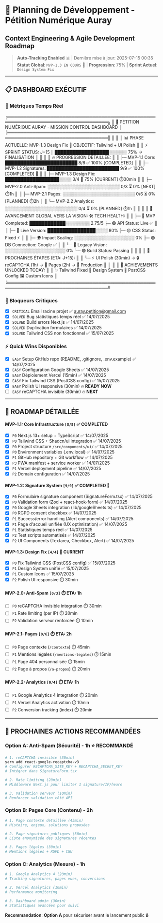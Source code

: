 # 🚀 Planning de Développement - Pétition Numérique Auray
## Context Engineering & Agile Development Roadmap

> **Auto-Tracking Enabled** 📊 | Dernière mise à jour: 2025-07-15 00:35  
> **Statut Global**: `MVP-1.3 EN COURS` 🔧 | **Progression**: 75% | **Sprint Actuel**: `Design System Fix`

---

## 📋 **DASHBOARD EXÉCUTIF**

### 🎯 **Métriques Temps Réel**
╔═══════════════════════════════════════════════════════════════════════════════════╗
║ 🚀 PÉTITION NUMÉRIQUE AURAY - MISSION CONTROL DASHBOARD                          ║
╠═══════════════════════════════════════════════════════════════════════════════════╣
║                                                                                   ║
║  📊 PHASE ACTUELLE: MVP-1.3 Design Fix       🎯 OBJECTIF: Tailwind + UI Polish   ║
║  ⚡ SPRINT STATUS:   J+15 │ ██████████████████░░░░░░ 75% → FINALISATION           ║
║                                                                                   ║
║  🔥 PROGRESSION DÉTAILLÉE:                                                        ║
║  ├─ MVP-1.1 Core:     ████████████████████████ 8/8  ✅ 100% [COMPLETED]         ║
║  ├─ MVP-1.2 Signatures: ████████████████████████ 9/9  ✅ 100% [COMPLETED] 🎉    ║
║  ├─ MVP-1.3 Design Fix:  ██████████████████░░░░ 3/4  🔧 75%  [CURRENT] ⏱️30min  ║
║  ├─ MVP-2.0 Anti-Spam:  ░░░░░░░░░░░░░░░░░░░░░░░░ 0/3  ⏳ 0%   [NEXT] ⏱️1h       ║
║  ├─ MVP-2.1 Pages:      ░░░░░░░░░░░░░░░░░░░░░░░░ 0/6  ⏳ 0%   [PLANNED] ⏱️2h     ║
║  └─ MVP-2.2 Analytics:  ░░░░░░░░░░░░░░░░░░░░░░░░ 0/4  ⏳ 0%   [PLANNED] ⏱️1h     ║
║                                                                                   ║
║  🌟 AVANCEMENT GLOBAL VERS LA VISION:            🛠️  TECH HEALTH:               ║
║  ├─ 🎯 MVP Completed:   ████████████░░░░░░░░ 2.75/5 ├─ 🟢 API Status:    Live ✅   ║
║  ├─ 🚀 Live Version:    ████████████████░░░░ 80%   ├─ 🟡 CSS Status:    Fixed ⚡   ║
║  ├─ 🌍 Impact Scaling:  ░░░░░░░░░░░░░░░░░░░░ 0%    ├─ 🟢 DB Connection: Google ✅  ║
║  └─ 💫 Legacy Vision:   ░░░░░░░░░░░░░░░░░░░░ 0%    └─ 🟢 Build Status:  Passing   ║
║                                                                                   ║
║  🚀 PROCHAINES ÉTAPES (ETA: J+15):                                                ║
║  └─ ⚡ UI Polish (30min) → 🔒 reCAPTCHA (1h) → 📝 Pages (2h) → 🎯 Production    ║
║                                                                                   ║
║  💎 ACHIEVEMENTS UNLOCKED TODAY:                                                  ║
║  ✨ Tailwind Fixed  🎨 Design System  🔧 PostCSS Config  🖼️ Custom Icons        ║
╚═══════════════════════════════════════════════════════════════════════════════════╝

### 🚨 **Bloqueurs Critiques**
- [x] `CRITICAL` Email racine projet ✅ auray.petition@gmail.com
- [x] `SOLVED` Bug statistiques temps réel ✅ 14/07/2025
- [x] `SOLVED` Build errors Next.js ✅ 14/07/2025
- [x] `SOLVED` Duplication formulaires ✅ 14/07/2025
- [x] `SOLVED` Tailwind CSS non fonctionnel ✅ 15/07/2025

### ⚡ **Quick Wins Disponibles**
- [x] `EASY` Setup GitHub repo (README, .gitignore, .env.example) ✅ 14/07/2025
- [x] `EASY` Configuration Google Sheets ✅ 14/07/2025
- [x] `EASY` Déploiement Vercel (15min) ✅ 14/07/2025
- [x] `EASY` Fix Tailwind CSS (PostCSS config) ✅ 15/07/2025
- [x] `EASY` Polish UI responsive (30min) 🔥 **READY NOW**
- [ ] `EASY` reCAPTCHA invisible (30min) 🔥 **NEXT**

---

## 🎯 **ROADMAP DÉTAILLÉE**

#### **MVP-1.1: Core Infrastructure** `[8/8]` ✅ **COMPLETED**
- [x] `P0` Next.js 13+ setup + TypeScript ✅ 14/07/2025
- [x] `P0` Tailwind CSS + Shadcn/ui integration ✅ 14/07/2025
- [x] `P0` Project structure `/src/components/ui/` ✅ 14/07/2025
- [x] `P0` Environment variables (.env.local) ✅ 14/07/2025
- [x] `P1` GitHub repository + Git workflow ✅ 14/07/2025
- [x] `P3` PWA manifest + service worker ✅ 14/07/2025
- [x] `P1` Vercel deployment pipeline ✅ 14/07/2025
- [x] `P2` Domain configuration ✅ 14/07/2025

#### **MVP-1.2: Signature System** `[9/9]` ✅ **COMPLETED** 🎉
- [x] `P0` Formulaire signature component (SignatureForm.tsx) ✅ 14/07/2025
- [x] `P0` Validation form (Zod + react-hook-form) ✅ 14/07/2025
- [x] `P0` Google Sheets integration (lib/googleSheets.ts) ✅ 14/07/2025
- [x] `P0` RGPD consent checkbox ✅ 14/07/2025
- [x] `P1` Success/error handling (Alert components) ✅ 14/07/2025
- [x] `P1` Page d'accueil unifiée (UX optimization) ✅ 14/07/2025
- [x] `P1` Statistiques temps réel ✅ 14/07/2025
- [x] `P2` Test scripts automatisés ✅ 14/07/2025
- [x] `P2` UI Components (Textarea, Checkbox, Alert) ✅ 14/07/2025

#### **MVP-1.3: Design Fix** `[4/4]` 🔧 **CURRENT**
- [x] `P0` Fix Tailwind CSS (PostCSS config) ✅ 15/07/2025
- [x] `P1` Design System unifié ✅ 15/07/2025
- [x] `P1` Custom Icons ✅ 15/07/2025
- [x] `P2` Polish UI responsive ⏱️ 30min

#### **MVP-2.0: Anti-Spam** `[0/3]` ⏱️ **ETA: 1h**
- [ ] `P0` reCAPTCHA invisible integration ⏱️ 30min
- [ ] `P1` Rate limiting (par IP) ⏱️ 20min
- [ ] `P2` Validation serveur renforcée ⏱️ 10min

#### **MVP-2.1: Pages** `[0/6]` ⏱️ **ETA: 2h**
- [ ] `P0` Page contexte (`/contexte`) ⏱️ 45min
- [ ] `P1` Mentions légales (`/mentions-legales`) ⏱️ 15min
- [ ] `P1` Page 404 personnalisée ⏱️ 15min
- [ ] `P2` Page à propos (`/a-propos`) ⏱️ 20min

#### **MVP-2.2: Analytics** `[0/4]` ⏱️ **ETA: 1h**
- [ ] `P1` Google Analytics 4 integration ⏱️ 20min
- [ ] `P1` Vercel Analytics activation ⏱️ 10min
- [ ] `P2` Conversion tracking (index) ⏱️ 20min

---

## 🎯 **PROCHAINES ACTIONS RECOMMANDÉES**

### **Option A: Anti-Spam (Sécurité) - 1h** ⭐ **RECOMMANDÉ**
```bash
# 1. reCAPTCHA invisible (30min)
yarn add react-google-recaptcha-v3
# Configurer RECAPTCHA_SITE_KEY + RECAPTCHA_SECRET_KEY
# Intégrer dans SignatureForm.tsx

# 2. Rate limiting (20min) 
# Middleware Next.js pour limiter 1 signature/IP/heure

# 3. Validation serveur (10min)
# Renforcer validation côté API
```

### **Option B: Pages Core (Contenu) - 2h**
```bash
# 1. Page contexte détaillée (45min)
# Histoire, enjeux, solutions proposées

# 2. Page signatures publiques (30min)
# Liste anonymisée des signatures récentes

# 3. Pages légales (30min)
# Mentions légales + RGPD + CGU
```

### **Option C: Analytics (Mesure) - 1h**
```bash
# 1. Google Analytics 4 (20min)
# Tracking signatures, pages vues, conversions

# 2. Vercel Analytics (10min)
# Performance monitoring

# 3. Dashboard admin (30min)
# Statistiques avancées pour suivi
```

**Recommandation**: **Option A** pour sécuriser avant le lancement public 🔒